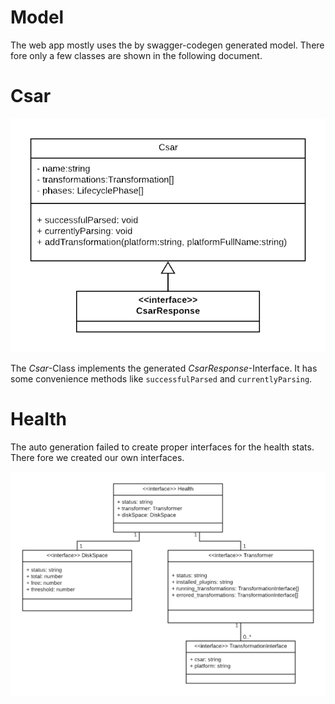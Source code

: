 # Model

The web app mostly uses the by swagger-codegen generated model. There fore only a few classes are shown in the following document.

# Csar

![](img/uml/csar.png)

The *Csar*-Class implements the generated *CsarResponse*-Interface. 
It has some convenience methods like `successfulParsed` and `currentlyParsing`.

# Health

The auto generation failed to create proper interfaces for the health stats. There fore we created our own interfaces.

![](img/uml/health.png)
